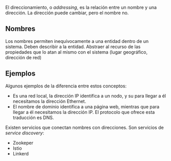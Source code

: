 El direccionamiento, o _addressing_, es la relación entre un nombre y una dirección. La dirección puede cambiar, pero el nombre no.

## Nombres

Los nombres permiten inequívocamente a una entidad dentro de un sistema. Deben describir a la entidad. Abstraer al recurso de las propiedades que lo atan al mismo con el sistema (lugar geográfico, dirección de red)

## Ejemplos

Algunos ejemplos de la diferencia entre estos conceptos:

- Es una red local, la dirección IP identifica a un nodo, y su para llegar a él necesitamos la dirección Ethernet.
- El nombre de dominio identifica a una página web, mientras que para llegar a él necesitamos la dirección IP. El protocolo que ofrece esta traducción es DNS.

Existen servicios que conectan nombres con direcciones. Son servicios de _service discovery_:

- Zookeper
- Istio
- Linkerd
